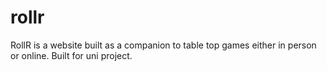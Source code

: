 # rollr
RollR is a website built as a companion to table top games either in person or online. Built for uni project.
